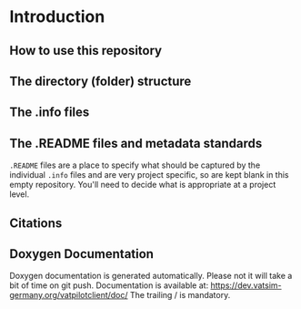 Introduction
============

How to use this repository
--------------------------


The directory (folder) structure
-----------------------


The .info files
---------------


The .README files and metadata standards
-----------------
`.README` files are a place to specify what should be captured by the individual `.info` files and are very project specific, so are kept blank in this empty repository. You'll need to decide what is appropriate at a project level.

Citations
---------

Doxygen Documentation
---------------------
Doxygen documentation is generated automatically. Please not it will take a bit of time on git push.
Documentation is available at: https://dev.vatsim-germany.org/vatpilotclient/doc/
The trailing / is mandatory.

